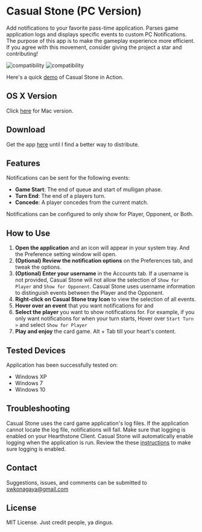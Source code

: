 # Casual Stone (PC Version)
Add notifications to your favorite pass-time application. Parses game application logs and displays specific events to custom PC Notifications. The purpose of this app is to make the gameplay experience more efficient. If you agree with this movement, consider giving the project a star and contributing!

![compatibility](http://i.imgur.com/xpOk67f.png)
![compatibility](https://i.imgur.com/NBqIKck.png)

Here's a quick [demo](https://gfycat.com/NarrowUnlawfulCygnet) of Casual Stone in Action.

## OS X Version
Click [here](https://github.com/skonagaya/CasualStone) for Mac version.

## Download
Get the app [here](https://github.com/skonagaya/CasualStonePC/releases/) until I find a better way to distribute.

## Features
Notifications can be sent for the following events:
- **Game Start**: The end of queue and start of mulligan phase.
- **Turn End**: The end of a players turn.
- **Concede**: A player concedes from the current match.

Notifications can be configured to only show for Player, Opponent, or Both.

## How to Use
1. **Open the application** and an icon will appear in your system tray. And the Preference setting window will open.
2. **(Optional) Review the notification options** on the Preferences tab, and tweak the options.
2. **(Optional) Enter your username** in the Accounts tab. If a username is not provided, Casual Stone will not allow the selection of `Show for Player` and `Show for Opponent`. Casual Stone uses username information to distinguish events between the Player and the Opponent.
3. **Right-click on Casual Stone tray Icon** to view the selection of all events. 
4. **Hover over an event** that you want notifications for and
5. **Select the player** you want to show notifications for. For example, if you only want notifications for when your turn starts, Hover over `Start Turn >` and select `Show for Player`
6. **Play and enjoy** the card game. Alt + Tab till your heart's content.


## Tested Devices
Application has been successfully tested on:
- Windows XP
- Windows 7
- Windows 10

## Troubleshooting
Casual Stone uses the card game application's log files. If the application cannot locate the log file, notifications will fail. Make sure that logging is enabled on your Hearthstone Client. Casual Stone will automatically enable logging when the application is run. Review the these [instructions](https://github.com/jleclanche/fireplace/wiki/How-to-enable-logging) to make sure logging is enabled.

## Contact
Suggestions, issues, and comments can be submitted to swkonagaya@gmail.com

## License
MIT License. Just credit people, ya dingus.
